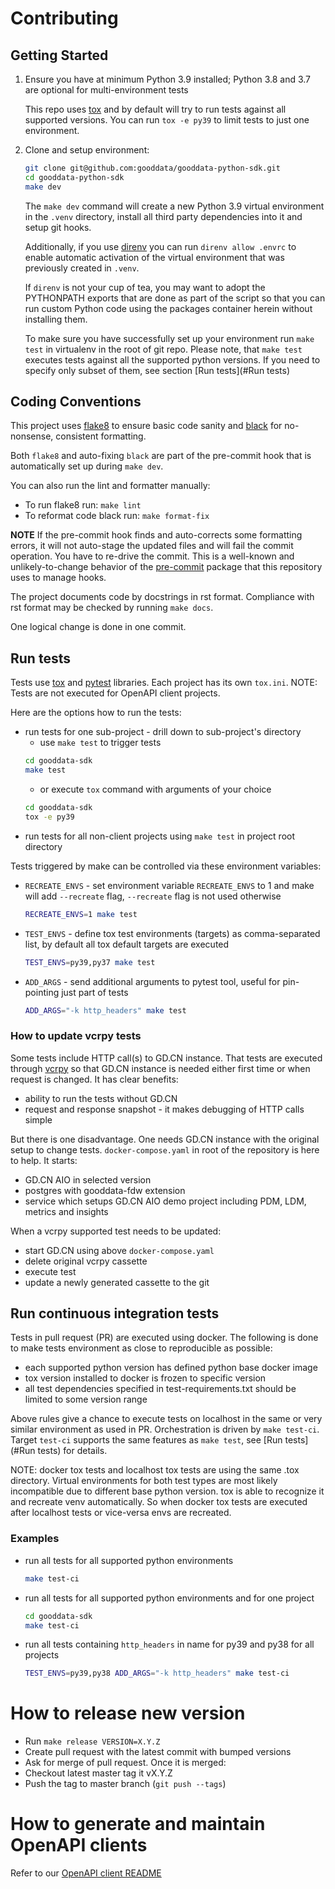 # Contributing

## Getting Started

1. Ensure you have at minimum Python 3.9 installed; Python 3.8 and 3.7 are optional for multi-environment tests

   This repo uses [tox](https://tox.readthedocs.io/en/latest/) and by default will try to run tests against all
   supported versions. You can run `tox -e py39` to limit tests to just one environment.

2. Clone and setup environment:

    ```bash
    git clone git@github.com:gooddata/gooddata-python-sdk.git
    cd gooddata-python-sdk
    make dev
    ```

   The `make dev` command will create a new Python 3.9 virtual environment in the `.venv` directory, install all
   third party dependencies into it and setup git hooks.

   Additionally, if you use [direnv](https://direnv.net/) you can run `direnv allow .envrc` to enable automatic
   activation of the virtual environment that was previously created in `.venv`.

   If `direnv` is not your cup of tea, you may want to adopt the PYTHONPATH exports that are done as part of the
   script so that you can run custom Python code using the packages container herein without installing them.

   To make sure you have successfully set up your environment run `make test` in virtualenv in the root of git repo.
   Please note, that `make test` executes tests against all the supported python versions. If you need to specify only
   subset of them, see section [Run tests](#Run tests)

## Coding Conventions

This project uses [flake8](https://flake8.pycqa.org/en/latest/) to ensure basic code sanity and [black](https://github.com/psf/black)
for no-nonsense, consistent formatting.

Both `flake8` and auto-fixing `black` are part of the pre-commit hook that is automatically set up during `make dev`.

You can also run the lint and formatter manually:

-  To run flake8 run: `make lint`
-  To reformat code black run: `make format-fix`

**NOTE** If the pre-commit hook finds and auto-corrects some formatting errors, it will not auto-stage
the updated files and will fail the commit operation. You have to re-drive the commit. This is a well-known and
unlikely-to-change behavior of the [pre-commit](https://github.com/pre-commit/pre-commit/issues/806) package that this repository uses to manage hooks.

The project documents code by docstrings in rst format. Compliance with rst format may be checked by running `make docs`.

One logical change is done in one commit.


## Run tests
Tests use [tox](https://tox.wiki/en/latest/index.html) and [pytest](https://docs.pytest.org/en/6.2.x/contents.html)
libraries. Each project has its own `tox.ini`.
NOTE: Tests are not executed for OpenAPI client projects.

Here are the options how to run the tests:
- run tests for one sub-project - drill down to sub-project's directory
    - use `make test` to trigger tests
  ```bash
  cd gooddata-sdk
  make test
  ```
    - or execute `tox` command with arguments of your choice
  ```bash
  cd gooddata-sdk
  tox -e py39
  ```
- run tests for all non-client projects using `make test` in project root directory

Tests triggered by make can be controlled via these environment variables:
- `RECREATE_ENVS` - set environment variable `RECREATE_ENVS` to 1 and make will add `--recreate` flag, `--recreate`
  flag is not used otherwise
  ```bash
  RECREATE_ENVS=1 make test
  ```
- `TEST_ENVS` - define tox test environments (targets) as comma-separated list, by default all tox default targets are
  executed
  ```bash
  TEST_ENVS=py39,py37 make test
  ```
- `ADD_ARGS` - send additional arguments to pytest tool, useful for pin-pointing just part of tests
  ```bash
  ADD_ARGS="-k http_headers" make test
  ```

### How to update vcrpy tests
Some tests include HTTP call(s) to GD.CN instance. That tests are executed through
[vcrpy](https://vcrpy.readthedocs.io/) so that GD.CN instance is needed either first time or when request is changed.
It has clear benefits:
- ability to run the tests without GD.CN
- request and response snapshot - it makes debugging of HTTP calls simple

But there is one disadvantage. One needs GD.CN instance with the original setup to change tests.
`docker-compose.yaml` in root of the repository is here to help. It starts:
- GD.CN AIO in selected version
- postgres with gooddata-fdw extension
- service which setups GD.CN AIO demo project including PDM, LDM, metrics and insights

When a vcrpy supported test needs to be updated:
- start GD.CN using above `docker-compose.yaml`
- delete original vcrpy cassette
- execute test
- update a newly generated cassette to the git

## Run continuous integration tests
Tests in pull request (PR) are executed using docker. The following is done to make tests environment as close
to reproducible as possible:
- each supported python version has defined python base docker image
- tox version installed to docker is frozen to specific version
- all test dependencies specified in test-requirements.txt should be limited to some version range

Above rules give a chance to execute tests on localhost in the same or very similar environment as used in PR.
Orchestration is driven by `make test-ci`. Target `test-ci` supports the same features as `make test`, see
[Run tests](#Run tests) for details.

NOTE: docker tox tests and localhost tox tests are using the same .tox directory. Virtual environments for both test
types are most likely incompatible due to different base python version. tox is able to recognize it and recreate
venv automatically. So when docker tox tests are executed after localhost tests or vice-versa envs are recreated.

### Examples
- run all tests for all supported python environments
  ```bash
  make test-ci
  ```
- run all tests for all supported python environments and for one project
  ```bash
  cd gooddata-sdk
  make test-ci
  ```
- run all tests containing `http_headers` in name for py39 and py38 for all projects
  ```bash
  TEST_ENVS=py39,py38 ADD_ARGS="-k http_headers" make test-ci
  ```

# How to release new version

* Run `make release VERSION=X.Y.Z`
* Create pull request with the latest commit with bumped versions
* Ask for merge of pull request. Once it is merged:
* Checkout latest master tag it vX.Y.Z
* Push the tag to master branch (`git push --tags`)

# How to generate and maintain OpenAPI clients
Refer to our [OpenAPI client README](./.openapi-generator/README.md)
